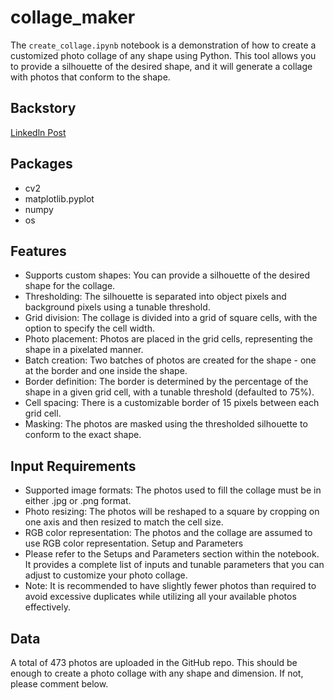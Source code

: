 # collage_maker

The `create_collage.ipynb` notebook is a demonstration of how to create a customized photo collage of any shape using Python. This tool allows you to provide a silhouette of the desired shape, and it will generate a collage with photos that conform to the shape.

## Backstory
[Linkedln Post](https://www.linkedin.com/posts/shuhao-uw_opencv-numpy-uwaterloo-activity-7078657845252034561-2vOW?utm_source=share&utm_medium=member_desktop)

## Packages
- cv2
- matplotlib.pyplot
- numpy
- os

## Features
- Supports custom shapes: You can provide a silhouette of the desired shape for the collage.
- Thresholding: The silhouette is separated into object pixels and background pixels using a tunable threshold.
- Grid division: The collage is divided into a grid of square cells, with the option to specify the cell width.
- Photo placement: Photos are placed in the grid cells, representing the shape in a pixelated manner.
- Batch creation: Two batches of photos are created for the shape - one at the border and one inside the shape.
- Border definition: The border is determined by the percentage of the shape in a given grid cell, with a tunable threshold (defaulted to 75%).
- Cell spacing: There is a customizable border of 15 pixels between each grid cell.
- Masking: The photos are masked using the thresholded silhouette to conform to the exact shape.

## Input Requirements
- Supported image formats: The photos used to fill the collage must be in either .jpg or .png format.
- Photo resizing: The photos will be reshaped to a square by cropping on one axis and then resized to match the cell size.
- RGB color representation: The photos and the collage are assumed to use RGB color representation.
Setup and Parameters
- Please refer to the Setups and Parameters section within the notebook. It provides a complete list of inputs and tunable parameters that you can adjust to customize your photo collage.
- Note: It is recommended to have slightly fewer photos than required to avoid excessive duplicates while utilizing all your available photos effectively.

## Data

A total of 473 photos are uploaded in the GitHub repo. This should be enough to create a photo collage with any shape and dimension. If not, please comment below.
